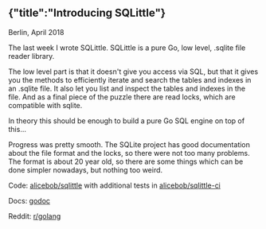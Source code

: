 {"title":"Introducing SQLittle"}
---
<div class="date"> 
Berlin, April 2018
</div>

The last week I wrote SQLittle. SQLittle is a pure Go, low level, .sqlite file
reader library.

The low level part is that it doesn't give you access via SQL, but that it
gives you the methods to efficiently iterate and search the tables and indexes
in an .sqlite file. It also let you list and inspect the tables and indexes in
the file. And as a final piece of the puzzle there are read locks, which are
compatible with sqlite.

In theory this should be enough to build a pure Go SQL engine on top of this...

Progress was pretty smooth. The SQLite project has good documentation about the
file format and the locks, so there were not too many problems. The format is
about 20 year old, so there are some things which can be done simpler
nowadays, but nothing too weird.

Code: [alicebob/sqlittle](https://github.com/alicebob/sqlittle)
with additional tests in [alicebob/sqlittle-ci](https://github.com/alicebob/sqlittle-ci)

Docs: [godoc](https://godoc.org/github.com/alicebob/sqlittle)

Reddit: [r/golang](https://www.reddit.com/r/golang/comments/89ivkx/sqlittle_pure_go_sqlite_file_reader/)
